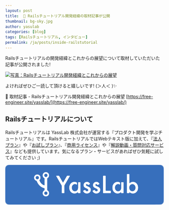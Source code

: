 ```yaml
---
layout: post
title:  📜 Railsチュートリアル開発経緯の取材記事が公開
thumbnail: bg-sky.jpg
author: yasulab
categories: [blog]
tags: [Railsチュートリアル, インタビュー]
permalink: /ja/posts/inside-railstutorial
---
```


Railsチュートリアルの開発経緯とこれからの展望について取材していただいた記事が公開されました!

[![写真：Railsチュートリアル開発経緯とこれからの展望](https://i.gyazo.com/602ddd6952ecf47bf072d3521a534e11.png)](https://free-engineer.site/yasslab/)

よければぜひご一読して頂けると嬉しいです! (＞人＜ )✨

📜 取材記事 - Railsチュートリアル開発経緯とこれからの展望
[https://free-engineer.site/yasslab/](https://free-engineer.site/yasslab/)


## Railsチュートリアルについて

Railsチュートリアルは YassLab 株式会社が運営する『プロダクト開発を学ぶチュートリアル』です。RailsチュートリアルではWebテキスト版に加えて、『[法人プラン](https://railstutorial.jp/business)』や『[お試しプラン](https://railstutorial.jp/trial)』、『[商用ライセンス](https://railstutorial.jp/#license)』や『[解説動画・質問対応サービス](https://railstutorial.jp/#service)』なども提供しています。気になるプラン・サービスがあればぜひ気軽に試してみてください ;)

[![YassLab Inc.](/img/logos/800x200.png)](/)


